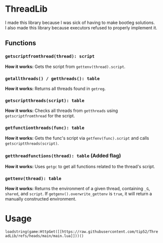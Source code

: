# ThreadLib

I made this library because I was sick of having to make bootleg solutions.  
I also made this library because executors refused to properly implement it.

## Functions

### `getscriptfromthread(thread): script`
**How it works:** Gets the script from `gettenv(thread).script`.

### `getallthreads() / getthreads(): table`
**How it works:** Returns all threads found in `getreg`.

### `getscriptthreads(script): table`
**How it works:** Checks all threads from `getthreads` using `getscriptfromthread` for the script.

### `getfunctionthreads(func): table`
**How it works:** Gets the func's script via `getfenv(func).script` and calls `getscriptthreads(script)`.

### `getthreadfunctions(thread): table` (Added flag)
**How it works:** Uses `getgc` to get all functions related to the thread's script.

### `gettenv(thread): table`
**How it works:** Returns the environment of a given thread, containing `_G`, `shared`, and `script`. If `getgenv().overwrite_gettenv` is `true`, it will return a manually constructed environment.

# Usage

 `loadstring(game:HttpGet([[https://raw.githubusercontent.com/tip52/ThreadLib/refs/heads/main/main.lua]]))()`

